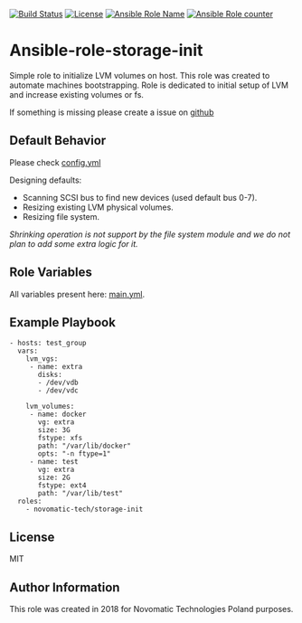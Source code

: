 [![Build Status](https://travis-ci.org/novomatic-tech/ansible-role-storage-init.svg?branch=master)](https://travis-ci.org/novomatic-tech/ansible-role-storage-init) [![License](https://img.shields.io/badge/license-MIT%20License-brightgreen.svg)](https://opensource.org/licenses/MIT) [![Ansible Role Name](https://img.shields.io/ansible/role/28820.svg)](https://galaxy.ansible.com/novomatic-tech/storage_init/) [![Ansible Role counter](https://img.shields.io/ansible/role/d/28820.svg)](https://galaxy.ansible.com/novomatic-tech/storage_init/)

Ansible-role-storage-init
=========

Simple role to initialize LVM volumes on host. This role was created to automate machines bootstrapping. Role is dedicated to initial setup of LVM and increase existing volumes or fs.

If something is missing please create a issue on [github](https://github.com/novomatic-tech/ansible-role-storage-init)

Default Behavior
-----------------
Please check [config.yml](./tasks/config.yml)

Designing defaults:
 * Scanning SCSI bus to find new devices (used default bus 0-7).
 * Resizing existing LVM physical volumes.
 * Resizing file system.

*Shrinking operation is not support by the file system module and we do not plan to add some extra logic for it.*

Role Variables
--------------
All variables present here: [main.yml](./defaults/main.yml).


Example Playbook
----------------
```
- hosts: test_group
  vars:
    lvm_vgs:
     - name: extra
       disks:
       - /dev/vdb
       - /dev/vdc

    lvm_volumes:
     - name: docker
       vg: extra
       size: 3G
       fstype: xfs
       path: "/var/lib/docker"
       opts: "-n ftype=1"
     - name: test
       vg: extra
       size: 2G
       fstype: ext4
       path: "/var/lib/test"
  roles:
    - novomatic-tech/storage-init
```
 License
 -------

 MIT


Author Information
------------------

This role was created in 2018 for Novomatic Technologies Poland purposes.
